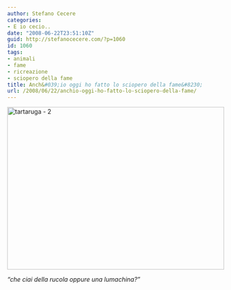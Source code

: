 ```yaml
---
author: Stefano Cecere
categories:
- E io cecio..
date: "2008-06-22T23:51:10Z"
guid: http://stefanocecere.com/?p=1060
id: 1060
tags:
- animali
- fame
- ricreazione
- sciopero della fame
title: Anch&#039;io oggi ho fatto lo sciopero della fame&#8230;
url: /2008/06/22/anchio-oggi-ho-fatto-lo-sciopero-della-fame/
---
```


[<img src="http://farm4.static.flickr.com/3291/2592566611_54dd47006d.jpg" alt="tartaruga - 2" width="500" height="375" />](http://www.flickr.com/photos/krur/2592566611/ "tartaruga - 2 di Stefano Cecere, su Flickr")

_&#8220;che ciai della rucola oppure una lumachina?&#8221;_